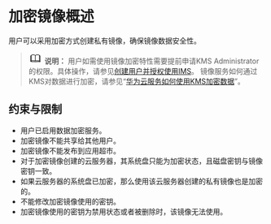 # 加密镜像概述<a name="ims_01_0329"></a>

用户可以采用加密方式创建私有镜像，确保镜像数据安全性。

>![](public_sys-resources/icon-note.gif) **说明：** 
>用户如需使用镜像加密特性需要提前申请KMS Administrator的权限。具体操作，请参见[创建用户并授权使用IMS](https://support.huaweicloud.com/usermanual-ims/ims_01_0414.html)。
>镜像服务如何通过KMS对数据进行加密，请参见“[华为云服务如何使用KMS加密数据](https://support.huaweicloud.com/dew_faq/dew_01_0053.html)”。

## 约束与限制<a name="section168724402494"></a>

-   用户已启用数据加密服务。
-   加密镜像不能共享给其他用户。
-   加密镜像不能发布到应用超市。
-   对于加密镜像创建的云服务器，其系统盘只能为加密状态，且磁盘密钥与镜像密钥一致。
-   如果云服务器的系统盘已加密，那么使用该云服务器创建的私有镜像也是加密的。
-   不能修改加密镜像使用的密钥。
-   加密镜像使用的密钥为禁用状态或者被删除时，该镜像无法使用。

